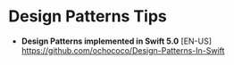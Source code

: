 # Design Patterns Tips

- **Design Patterns implemented in Swift 5.0** [EN-US] \
https://github.com/ochococo/Design-Patterns-In-Swift